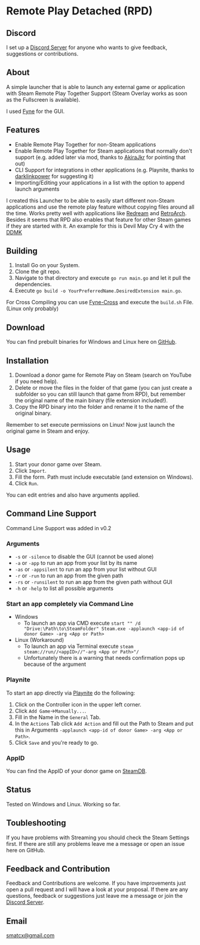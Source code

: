 # Remote Play Detached (RPD)
## Discord
I set up a [Discord Server](https://discord.gg/U3zDs6N) for anyone who wants to give feedback, suggestions or contributions.

## About
A simple launcher that is able to launch any external game or application with Steam Remote Play Together Support (Steam Overlay works as soon as the Fullscreen is available).

I used [Fyne](https://fyne.io/) for the GUI.

## Features
* Enable Remote Play Together for non-Steam applications
* Enable Remote Play Together for Steam applications that normally don't support (e.g. added later via mod, thanks to [AkiraJkr](https://github.com/AkiraJkr) for pointing that out)
* CLI Support for integrations in other applications (e.g. Playnite, thanks to [darklinkpower](https://github.com/darklinkpower) for suggesting it)
* Importing/Editing your applications in a list with the option to append launch arguments


I created this Launcher to be able to easily start different non-Steam applications and use the remote play feature without copying files around all the time.
Works pretty well with applications like [Redream](https://redream.io/) and [RetroArch](https://www.retroarch.com/). Besides it seems that RPD also enables that feature for other Steam games if they are started with it. An example for this is Devil May Cry 4 with the [DDMK](https://github.com/serpentiem/ddmk)




## Building
1. Install Go on your System.
2. Clone the git repo.
3. Navigate to that directory and execute `go run main.go` and let it pull the dependencies.
4. Execute `go build -o YourPreferredName.DesiredExtension main.go`.

For Cross Compiling you can use [Fyne-Cross](https://fyne.io//develop/cross-compiling.html) and execute the `build.sh` File. (Linux only probably)

## Download
You can find prebuilt binaries for Windows and Linux here on [GitHub](https://github.com/smaTc/RemotePlayDetached/releases/).

## Installation
1. Download a donor game for Remote Play on Steam (search on YouTube if you need help).
2. Delete or move the files in the folder of that game (you can just create a subfolder so you can still launch that game from RPD), but remember the original name of the main binary (file extension included!).
3. Copy the RPD binary into the folder and rename it to the name of the original binary.

Remember to set execute permissions on Linux!
Now just launch the original game in Steam and enjoy.

## Usage
1. Start your donor game over Steam.
2. Click `Import`.
3. Fill the form. Path must include executable (and extension on Windows).
4. Click `Run`.

You can edit entries and also have arguments applied.

## Command Line Support
Command Line Support was added in v0.2
### Arguments
* `-s` or `-silence` to disable the GUI (cannot be used alone)
* `-a` or `-app` to run an app from your list by its name
* `-as` or `-appsilent` to run an app from your list without GUI
* `-r` or `-run` to run an app from the given path
* `-rs` or `-runsilent` to run an app from the given path without GUI
* `-h` or `-help` to list all possible arguments

### Start an app completely via Command Line
* Windows
    * To launch an app via CMD execute `start "" /d "Drive:\Path\to\SteamFolder" Steam.exe -applaunch <app-id of donor Game> -arg <App or Path>`
* Linux (Workaround)
    * To launch an app via Terminal execute `steam steam://run//<appID>//"-arg <App or Path>"/`
    * Unfortunately there is a warning that needs confirmation pops up because of the argument

### Playnite
To start an app directly via [Playnite](https://playnite.link/) do the following:
1. Click on the Controller icon in the upper left corner.
2. Click `Add Game`->`Manually...`.
3. Fill in the Name in the `General` Tab.
4. In the `Actions` Tab click `Add Action` and fill out the Path to Steam and put this in Arguments `-applaunch <app-id of donor Game> -arg <App or Path>`.
5. Click `Save` and you're ready to go.

### AppID
You can find the AppID of your donor game on [SteamDB](https://steamdb.info/).

## Status
Tested on Windows and Linux. Working so far.

## Toubleshooting
If you have problems with Streaming you should check the Steam Settings first. If there are still any problems leave me a message or open an issue here on GitHub.

## Feedback and Contribution
Feedback and Contributions are welcome. If you have improvements just open a pull request and I will have a look at your proposal. If there are any questions, feedback or suggestions just leave me a message or join the [Discord Server](https://discord.gg/U3zDs6N).

## Email
[smatcx@gmail.com](mailto:smatcx@gmail.com)
